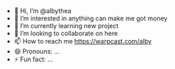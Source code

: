 - 👋 Hi, I’m @albythea
- 👀 I’m interested in anything can make me got money
- 🌱 I’m currently learning new project
- 💞️ I’m looking to collaborate on here
- 📫 How to reach me https://warpcast.com/alby
- 😄 Pronouns: ...
- ⚡ Fun fact: ...

<!---
albythea/albythea is a ✨ special ✨ repository because its `README.md` (this file) appears on your GitHub profile.
You can click the Preview link to take a look at your changes.
--->
